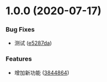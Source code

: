 # 1.0.0 (2020-07-17)


### Bug Fixes

* 测试 ([e5287da](https://github.com/liyuxin130443/learngit/commit/e5287dae978b413212607a7c55be37b8bebedf11))


### Features

* 增加新功能 ([3844864](https://github.com/liyuxin130443/learngit/commit/3844864a73c6e0939ccaf256508960d3346b78e4))



